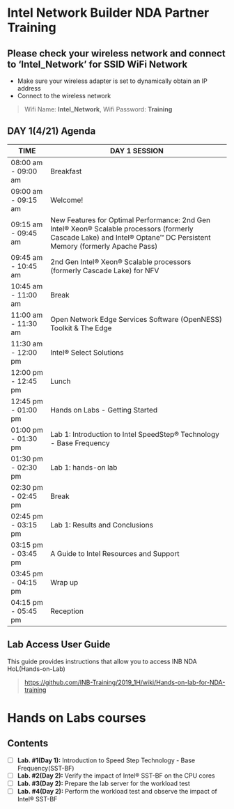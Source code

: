 # Intel Network Builder NDA Partner Training

## Please check your wireless network and connect to  ‘Intel_Network’  for SSID WiFi Network
* Make sure your wireless adapter is set to dynamically obtain an IP address 
* Connect to the wireless network
> Wifi Name: **Intel_Network**, Wifi Password: **Training**

## DAY 1(4/21) Agenda  

| TIME                | DAY 1 SESSION |
|---------------------|---------------|
| 08:00 am - 09:00 am | Breakfast     |
| 09:00 am - 09:15 am | Welcome!      |
| 09:15 am - 09:45 am | New Features for Optimal Performance: 2nd Gen Intel® Xeon® Scalable processors (formerly Cascade Lake) and Intel® Optane™ DC Persistent Memory (formerly Apache Pass) |
| 09:45 am - 10:45 am | 2nd Gen Intel® Xeon® Scalable processors (formerly Cascade Lake) for NFV |
| 10:45 am - 11:00 am | Break |
| 11:00 am - 11:30 am | Open Network Edge Services Software (OpenNESS) Toolkit & The Edge |
| 11:30 am - 12:00 pm | Intel® Select Solutions |
| 12:00 pm - 12:45 pm | Lunch |
| 12:45 pm - 01:00 pm | Hands on Labs - Getting Started |
| 01:00 pm - 01:30 pm | Lab 1: Introduction to Intel SpeedStep® Technology - Base Frequency |
| 01:30 pm - 02:30 pm | Lab 1: hands-on lab |
| 02:30 pm - 02:45 pm | Break |
| 02:45 pm - 03:15 pm | Lab 1: Results and Conclusions |
| 03:15 pm - 03:45 pm | A Guide to Intel Resources and Support |
| 03:45 pm - 04:15 pm | Wrap up |
| 04:15 pm - 05:45 pm | Reception |


## Lab Access User Guide 
This guide provides instructions that allow you to access INB NDA HoL(Hands-on-Lab)
> https://github.com/INB-Training/2019_1H/wiki/Hands-on-lab-for-NDA-training


# Hands on Labs courses

## Contents
- [ ] **Lab. #1(Day 1):**  Introduction to Speed Step Technology - Base Frequency(SST-BF) 
- [ ] **Lab. #2(Day 2):** Verify the impact of Intel® SST-BF on the CPU cores
- [ ] **Lab. #3(Day 2):** Prepare the lab server for the workload test
- [ ] **Lab. #4(Day 2):** Perform the workload test and observe the impact of Intel® SST-BF

&nbsp;
